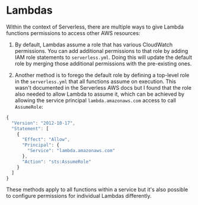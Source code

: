 # Lambdas

Within the context of Serverless, there are multiple ways to give Lambda functions permissions to access other AWS resources:

1. By default, Lambdas assume a role that has various CloudWatch permissions. You can add additional permissions to that role by adding IAM role statements to `serverless.yml`. Doing this will update the default role by merging those additional permissions with the pre-existing ones.

2. Another method is to forego the default role by defining a top-level role in the `serverless.yml` that all functions assume on execution. This wasn't documented in the Serverless AWS docs but I found that the role also needed to allow Lambda to assume it, which can be achieved by allowing the service principal `lambda.amazonaws.com` access to call `AssumeRole`:

```javascript
{
  "Version": "2012-10-17",
  "Statement": [
    {
      "Effect": "Allow",
      "Principal": {
        "Service": "lambda.amazonaws.com"
      },
      "Action": "sts:AssumeRole"
    }
  ]
}
```

These methods apply to all functions within a service but it's also possible to configure permissions for individual Lambdas differently.